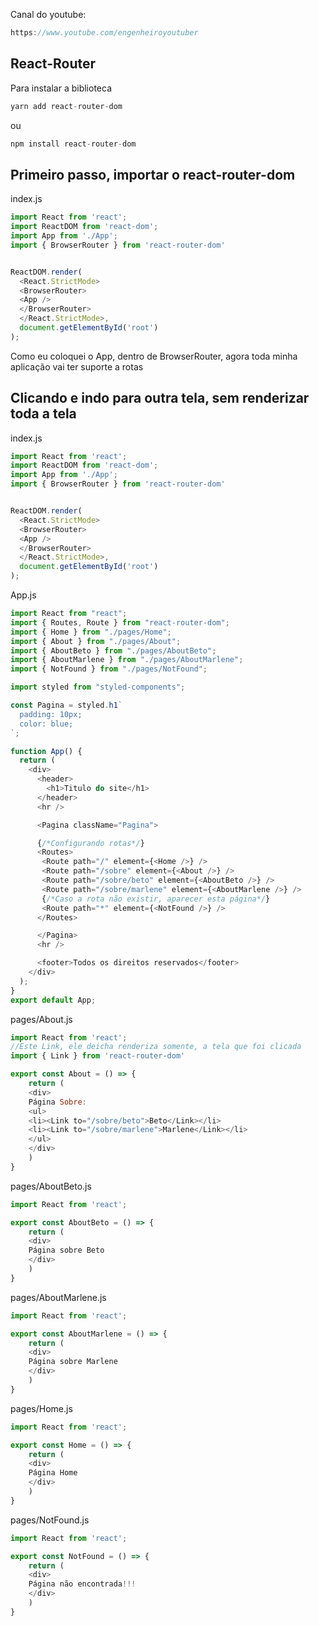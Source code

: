 Canal do youtube:

```js
https://www.youtube.com/engenheiroyoutuber
```

## React-Router

Para instalar a biblioteca

```js
yarn add react-router-dom
```

ou

```js
npm install react-router-dom
```

## Primeiro passo, importar o react-router-dom

index.js

```js
import React from 'react';
import ReactDOM from 'react-dom';
import App from './App';
import { BrowserRouter } from 'react-router-dom'


ReactDOM.render(
  <React.StrictMode>
  <BrowserRouter>
  <App />
  </BrowserRouter>
  </React.StrictMode>,
  document.getElementById('root')
);
```

Como eu coloquei o App, dentro de BrowserRouter, agora toda minha 
aplicação vai ter suporte a rotas

## Clicando e indo para outra tela, sem renderizar toda a tela

index.js

```js
import React from 'react';
import ReactDOM from 'react-dom';
import App from './App';
import { BrowserRouter } from 'react-router-dom'


ReactDOM.render(
  <React.StrictMode>
  <BrowserRouter>
  <App />
  </BrowserRouter>
  </React.StrictMode>,
  document.getElementById('root')
);

```

App.js

```js
import React from "react";
import { Routes, Route } from "react-router-dom";
import { Home } from "./pages/Home";
import { About } from "./pages/About";
import { AboutBeto } from "./pages/AboutBeto";
import { AboutMarlene } from "./pages/AboutMarlene";
import { NotFound } from "./pages/NotFound";

import styled from "styled-components";

const Pagina = styled.h1`
  padding: 10px;
  color: blue;
`;

function App() {
  return (
    <div>
      <header>
        <h1>Titulo do site</h1>
      </header>
      <hr />

      <Pagina className="Pagina">

      {/*Configurando rotas*/}
      <Routes>
       <Route path="/" element={<Home />} />
       <Route path="/sobre" element={<About />} />
       <Route path="/sobre/beto" element={<AboutBeto />} />
       <Route path="/sobre/marlene" element={<AboutMarlene />} />
       {/*Caso a rota não existir, aparecer esta página*/}
       <Route path="*" element={<NotFound />} />
      </Routes>

      </Pagina>
      <hr />

      <footer>Todos os direitos reservados</footer>
    </div>
  );
}
export default App;
```
pages/About.js

```js
import React from 'react';
//Este Link, ele deicha renderiza somente, a tela que foi clicada
import { Link } from 'react-router-dom'

export const About = () => {
    return (
    <div>
    Página Sobre:
    <ul>
    <li><Link to="/sobre/beto">Beto</Link></li>
    <li><Link to="/sobre/marlene">Marlene</Link></li>
    </ul>
    </div>
    )
}
```

pages/AboutBeto.js

```js
import React from 'react';

export const AboutBeto = () => {
    return (
    <div>
    Página sobre Beto
    </div>
    )
}
```

pages/AboutMarlene.js

```js
import React from 'react';

export const AboutMarlene = () => {
    return (
    <div>
    Página sobre Marlene
    </div>
    )
}
```

pages/Home.js

```js
import React from 'react';

export const Home = () => {
    return (
    <div>
    Página Home
    </div>
    )
}
```

pages/NotFound.js

```js
import React from 'react';

export const NotFound = () => {
    return (
    <div>
    Página não encontrada!!!
    </div>
    )
}
```



